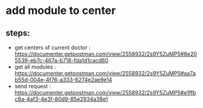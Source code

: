 # add module to center
## steps: 
* get centers of current doctor : https://documenter.getpostman.com/view/2558932/2s9Y5ZuMP5#8e205539-eb7c-467a-b718-fda1d1cacd60
* get all modules : https://documenter.getpostman.com/view/2558932/2s9Y5ZuMP5#aa7ab55d-004e-4f76-a333-6274e2ae9e14
* send request : https://documenter.getpostman.com/view/2558932/2s9Y5ZuMP5#e1ffbc8a-4af3-4e3f-80d9-85e2934a38e1